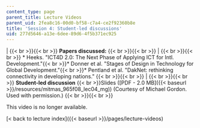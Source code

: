 ```yaml
---
content_type: page
parent_title: Lecture Videos
parent_uid: 2fea8c16-00d0-bf58-c7a4-ce2f92360b8e
title: 'Session 4: Student-led discussions'
uid: 277d5646-a13e-6dee-89d6-4f5b371ec925
---
```


|  {{< br >}}{{< br >}} **Papers discussed:** {{< br >}}{{< br >}}  |  {{< br >}}{{< br >}} *   Heeks. "ICT4D 2.0: The Next Phase of Applying ICT for Intl. Development."{{< br >}}*   Donner et al. "Stages of Design in Technology for Global Development."{{< br >}}*   Pentland et al. "DakNet: rethinking connectivity in developing nations." {{< br >}}{{< br >}}  |  {{< br >}}{{< br >}} **Student-led discussion**  {{< br >}}Slides ([PDF - 2.0 MB]({{< baseurl >}}/resources/mitmas_965f08_lec04_mg)) (Courtesy of Michael Gordon. Used with permission.) {{< br >}}{{< br >}}  

This video is no longer available.

[< back to lecture index]({{< baseurl >}}/pages/lecture-videos)